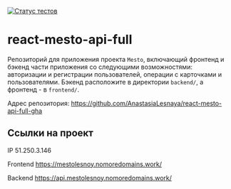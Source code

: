 [![Статус тестов](../../actions/workflows/tests.yml/badge.svg)](../../actions/workflows/tests.yml)

# react-mesto-api-full
Репозиторий для приложения проекта `Mesto`, включающий фронтенд и бэкенд части приложения со следующими возможностями: авторизации и регистрации пользователей, операции с карточками и пользователями. Бэкенд расположите в директории `backend/`, а фронтенд - в `frontend/`.

Адрес репозитория: https://github.com/AnastasiaLesnaya/react-mesto-api-full-gha

## Ссылки на проект

IP 51.250.3.146

Frontend https://mestolesnoy.nomoredomains.work/

Backend https://api.mestolesnoy.nomoredomains.work/
